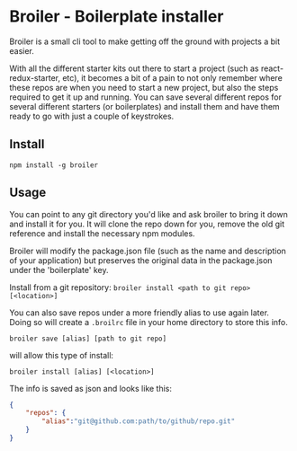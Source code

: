# Broiler - Boilerplate installer

Broiler is a small cli tool to make getting off the ground with projects a bit easier. 

With all the different starter kits out there to start a project (such as react-redux-starter, etc), it becomes a bit of a pain to not only remember where these repos are when you need to start a new project, but also the steps required to get it up and running. You can save several different repos for several different starters (or boilerplates) and install them and have them ready to go with just a couple of keystrokes.

## Install
`npm install -g broiler`

## Usage
You can point to any git directory you'd like and ask broiler to bring it down and install it for you. It will clone the repo down for you, remove the old git reference and install the necessary npm modules. 

Broiler will modify the package.json file (such as the name and description of your application) but preserves the original data in the package.json under the 'boilerplate' key.

Install from a git repository:
`broiler install <path to git repo> [<location>]`

You can also save repos under a more friendly alias to use again later. Doing so will create a `.broilrc` file in your home directory to store this info.

`broiler save [alias] [path to git repo]`

will allow this type of install:

`broiler install [alias] [<location>]`

The info is saved as json and looks like this:

```json
{
    "repos": {
        "alias":"git@github.com:path/to/github/repo.git"
    }
}
```